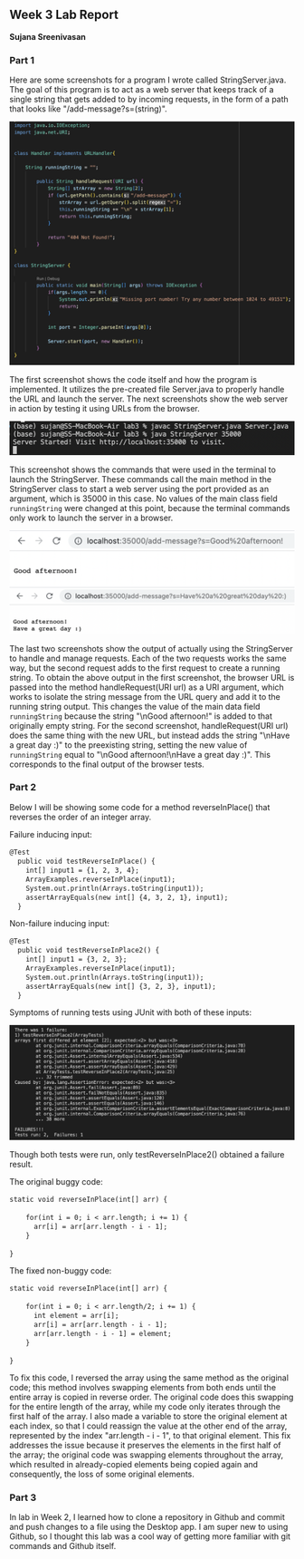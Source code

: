 ## Week 3 Lab Report
**Sujana Sreenivasan**

### Part 1

Here are some screenshots for a program I wrote called StringServer.java. The goal of this program is to act as a web server that keeps track of a single string that gets added to by incoming requests, in the form of a path that looks like "/add-message?s=(string)".

![image1](./Screen%20Shot%202023-02-11%20at%203.31.00%20PM.png) 
  
The first screenshot shows the code itself and how the program is implemented. It utilizes the pre-created file Server.java to properly handle the URL and launch the server. The next screenshots show the web server in action by testing it using URLs from the browser. 

![image2](./Screen%20Shot%202023-02-11%20at%203.38.38%20PM.png)

This screenshot shows the commands that were used in the terminal to launch the StringServer. These commands call the main method in the StringServer class to start a web server using the port provided as an argument, which is 35000 in this case. No values of the main class field `runningString` were changed at this point, because the terminal commands only work to launch the server in a browser.

![image4](./Screen%20Shot%202023-02-11%20at%203.37.37%20PM.png)
![image5](./Screen%20Shot%202023-02-11%20at%203.37.58%20PM.png)
  
The last two screenshots show the output of actually using the StringServer to handle and manage requests. Each of the two requests works the same way, but the second request adds to the first request to create a running string. To obtain the above output in the first screenshot, the browser URL is passed into the method handleRequest(URI url) as a URI argument, which works to isolate the string message from the URL query and add it to the running string output. This changes the value of the main data field `runningString` because the string "\nGood afternoon!" is added to that originally empty string. For the second screenshot, handleRequest(URI url) does the same thing with the new URL, but instead adds the string "\nHave a great day :)" to the preexisting string, setting the new value of `runningString` equal to "\nGood afternoon!\nHave a great day :)". This corresponds to the final output of the browser tests.
  
### Part 2
Below I will be showing some code for a method reverseInPlace() that reverses the order of an integer array.
  
Failure inducing input: 
``` 
@Test
  public void testReverseInPlace() {
    int[] input1 = {1, 2, 3, 4};
    ArrayExamples.reverseInPlace(input1);
    System.out.println(Arrays.toString(input1));
    assertArrayEquals(new int[] {4, 3, 2, 1}, input1);
  }
```
  
Non-failure inducing input:
```
@Test
  public void testReverseInPlace2() {
    int[] input1 = {3, 2, 3};
    ArrayExamples.reverseInPlace(input1);
    System.out.println(Arrays.toString(input1));
    assertArrayEquals(new int[] {3, 2, 3}, input1);
  }
```
Symptoms of running tests using JUnit with both of these inputs:
  
![image6](./Screen%20Shot%202023-01-27%20at%203.41.14%20PM.png)
  
Though both tests were run, only testReverseInPlace2() obtained a failure result.
  
The original buggy code: 
```
static void reverseInPlace(int[] arr) {

    for(int i = 0; i < arr.length; i += 1) {
      arr[i] = arr[arr.length - i - 1];
    }
    
}
```
  
The fixed non-buggy code:
```
static void reverseInPlace(int[] arr) {

    for(int i = 0; i < arr.length/2; i += 1) {
      int element = arr[i];
      arr[i] = arr[arr.length - i - 1];
      arr[arr.length - i - 1] = element;
    }
    
}           
```
To fix this code, I reversed the array using the same method as the original code; this method involves swapping elements from both ends until the entire array is copied in reverse order. The original code does this swapping for the entire length of the array, while my code only iterates through the first half of the array. I also made a variable to store the original element at each index, so that I could reassign the value at the other end of the array, represented by the index "arr.length - i - 1", to that original element. This fix addresses the issue because it preserves the elements in the first half of the array; the original code was swapping elements throughout the array, which resulted in already-copied elements being copied again and consequently, the loss of some original elements.
  
### Part 3
  
In lab in Week 2, I learned how to clone a repository in Github and commit and push changes to a file using the Desktop app. I am super new to using Github, so I thought this lab was a cool way of getting more familiar with git commands and Github itself.
